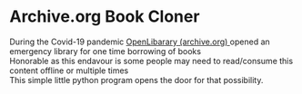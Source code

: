 <h1>Archive.org Book Cloner </h1>
During the Covid-19 pandemic <a href="https://openlibrary.org/">OpenLibarary (archive.org) </a> opened an emergency library for one time borrowing of books<br>
Honorable as this endavour is some people may need to read/consume this content offline or multiple times<br>
This simple little python program opens the door for that possibility.
